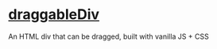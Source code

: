 # [draggableDiv](https://madrdraggablediv.netlify.app/)
An HTML div that can be dragged, built with vanilla JS + CSS
